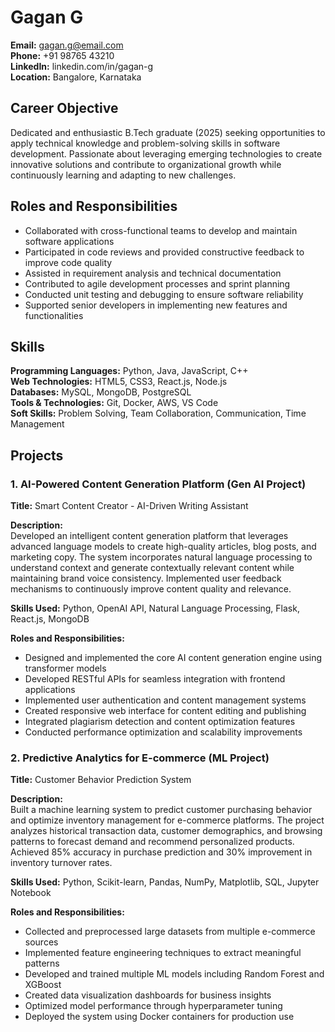 # Gagan G
**Email:** gagan.g@email.com  
**Phone:** +91 98765 43210  
**LinkedIn:** linkedin.com/in/gagan-g  
**Location:** Bangalore, Karnataka  

## Career Objective
Dedicated and enthusiastic B.Tech graduate (2025) seeking opportunities to apply technical knowledge and problem-solving skills in software development. Passionate about leveraging emerging technologies to create innovative solutions and contribute to organizational growth while continuously learning and adapting to new challenges.

## Roles and Responsibilities
- Collaborated with cross-functional teams to develop and maintain software applications
- Participated in code reviews and provided constructive feedback to improve code quality
- Assisted in requirement analysis and technical documentation
- Contributed to agile development processes and sprint planning
- Conducted unit testing and debugging to ensure software reliability
- Supported senior developers in implementing new features and functionalities

## Skills
**Programming Languages:** Python, Java, JavaScript, C++  
**Web Technologies:** HTML5, CSS3, React.js, Node.js  
**Databases:** MySQL, MongoDB, PostgreSQL  
**Tools & Technologies:** Git, Docker, AWS, VS Code  
**Soft Skills:** Problem Solving, Team Collaboration, Communication, Time Management  

## Projects

### 1. AI-Powered Content Generation Platform (Gen AI Project)
**Title:** Smart Content Creator - AI-Driven Writing Assistant

**Description:**  
Developed an intelligent content generation platform that leverages advanced language models to create high-quality articles, blog posts, and marketing copy. The system incorporates natural language processing to understand context and generate contextually relevant content while maintaining brand voice consistency. Implemented user feedback mechanisms to continuously improve content quality and relevance.

**Skills Used:** Python, OpenAI API, Natural Language Processing, Flask, React.js, MongoDB

**Roles and Responsibilities:**
- Designed and implemented the core AI content generation engine using transformer models
- Developed RESTful APIs for seamless integration with frontend applications
- Implemented user authentication and content management systems
- Created responsive web interface for content editing and publishing
- Integrated plagiarism detection and content optimization features
- Conducted performance optimization and scalability improvements

### 2. Predictive Analytics for E-commerce (ML Project)
**Title:** Customer Behavior Prediction System

**Description:**  
Built a machine learning system to predict customer purchasing behavior and optimize inventory management for e-commerce platforms. The project analyzes historical transaction data, customer demographics, and browsing patterns to forecast demand and recommend personalized products. Achieved 85% accuracy in purchase prediction and 30% improvement in inventory turnover rates.

**Skills Used:** Python, Scikit-learn, Pandas, NumPy, Matplotlib, SQL, Jupyter Notebook

**Roles and Responsibilities:**
- Collected and preprocessed large datasets from multiple e-commerce sources
- Implemented feature engineering techniques to extract meaningful patterns
- Developed and trained multiple ML models including Random Forest and XGBoost
- Created data visualization dashboards for business insights
- Optimized model performance through hyperparameter tuning
- Deployed the system using Docker containers for production use
